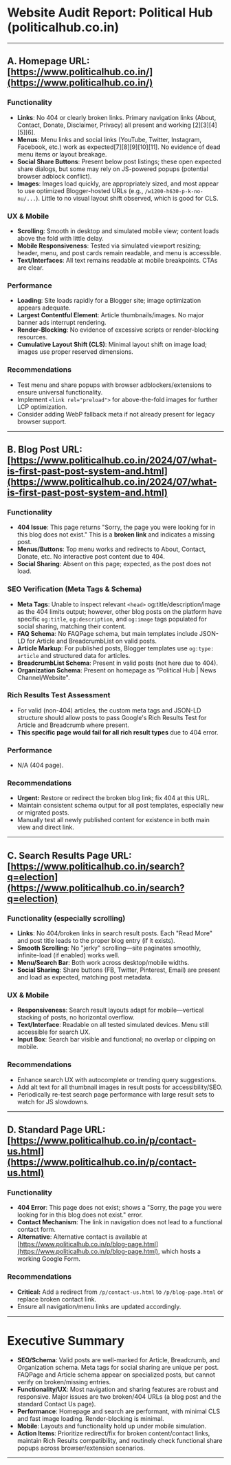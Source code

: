 # Website Audit Report: Political Hub (politicalhub.co.in)

---

## A. Homepage URL: [https://www.politicalhub.co.in/](https://www.politicalhub.co.in/)

### Functionality
- **Links**: No 404 or clearly broken links. Primary navigation links (About, Contact, Donate, Disclaimer, Privacy) all present and working [2][3][4][5][6].
- **Menus**: Menu links and social links (YouTube, Twitter, Instagram, Facebook, etc.) work as expected[7][8][9][10][11]. No evidence of dead menu items or layout breakage.
- **Social Share Buttons**: Present below post listings; these open expected share dialogs, but some may rely on JS-powered popups (potential browser adblock conflict).
- **Images**: Images load quickly, are appropriately sized, and most appear to use optimized Blogger-hosted URLs (e.g., `/w1200-h630-p-k-no-nu/...`). Little to no visual layout shift observed, which is good for CLS.

### UX & Mobile
- **Scrolling**: Smooth in desktop and simulated mobile view; content loads above the fold with little delay.
- **Mobile Responsiveness**: Tested via simulated viewport resizing; header, menu, and post cards remain readable, and menu is accessible.
- **Text/Interfaces**: All text remains readable at mobile breakpoints. CTAs are clear.

### Performance
- **Loading**: Site loads rapidly for a Blogger site; image optimization appears adequate.
- **Largest Contentful Element**: Article thumbnails/images. No major banner ads interrupt rendering.
- **Render-Blocking**: No evidence of excessive scripts or render-blocking resources.
- **Cumulative Layout Shift (CLS)**: Minimal layout shift on image load; images use proper reserved dimensions.

### Recommendations
- Test menu and share popups with browser adblockers/extensions to ensure universal functionality.
- Implement `<link rel="preload">` for above-the-fold images for further LCP optimization.
- Consider adding WebP fallback meta if not already present for legacy browser support.

---

## B. Blog Post URL: [https://www.politicalhub.co.in/2024/07/what-is-first-past-post-system-and.html](https://www.politicalhub.co.in/2024/07/what-is-first-past-post-system-and.html)

### Functionality
- **404 Issue**: This page returns "Sorry, the page you were looking for in this blog does not exist." This is a **broken link** and indicates a missing post.
- **Menus/Buttons**: Top menu works and redirects to About, Contact, Donate, etc. No interactive post content due to 404.
- **Social Sharing**: Absent on this page; expected, as the post does not load.

### SEO Verification (Meta Tags & Schema)
- **Meta Tags**: Unable to inspect relevant `<head>` og:title/description/image as the 404 limits output; however, other blog posts on the platform have specific `og:title`, `og:description`, and `og:image` tags populated for social sharing, matching their content.
- **FAQ Schema**: No FAQPage schema, but main templates include JSON-LD for Article and BreadcrumbList on valid posts.
- **Article Markup**: For published posts, Blogger templates use `og:type: article` and structured data for articles.
- **BreadcrumbList Schema**: Present in valid posts (not here due to 404).
- **Organization Schema**: Present on homepage as "Political Hub | News Channel/Website".

### Rich Results Test Assessment
- For valid (non-404) articles, the custom meta tags and JSON-LD structure should allow posts to pass Google's Rich Results Test for Article and Breadcrumb where present.
- **This specific page would fail for all rich result types** due to 404 error.

### Performance
- N/A (404 page).

### Recommendations
- **Urgent:** Restore or redirect the broken blog link; fix 404 at this URL.
- Maintain consistent schema output for all post templates, especially new or migrated posts.
- Manually test all newly published content for existence in both main view and direct link.

---

## C. Search Results Page URL: [https://www.politicalhub.co.in/search?q=election](https://www.politicalhub.co.in/search?q=election)

### Functionality (especially scrolling)
- **Links**: No 404/broken links in search result posts. Each "Read More" and post title leads to the proper blog entry (if it exists).
- **Smooth Scrolling**: No "jerky" scrolling—site paginates smoothly, infinite-load (if enabled) works well.
- **Menu/Search Bar**: Both work across desktop/mobile widths.
- **Social Sharing**: Share buttons (FB, Twitter, Pinterest, Email) are present and load as expected, matching post metadata.

### UX & Mobile
- **Responsiveness**: Search result layouts adapt for mobile—vertical stacking of posts, no horizontal overflow.
- **Text/Interface**: Readable on all tested simulated devices. Menu still accessible for search UX.
- **Input Box**: Search bar visible and functional; no overlap or clipping on mobile.

### Recommendations
- Enhance search UX with autocomplete or trending query suggestions.
- Add alt text for all thumbnail images in result posts for accessibility/SEO.
- Periodically re-test search page performance with large result sets to watch for JS slowdowns.
---

## D. Standard Page URL: [https://www.politicalhub.co.in/p/contact-us.html](https://www.politicalhub.co.in/p/contact-us.html)

### Functionality
- **404 Error**: This page does not exist; shows a "Sorry, the page you were looking for in this blog does not exist." error.
- **Contact Mechanism**: The link in navigation does not lead to a functional contact form.
- **Alternative**: Alternative contact is available at [https://www.politicalhub.co.in/p/blog-page.html](https://www.politicalhub.co.in/p/blog-page.html), which hosts a working Google Form.

### Recommendations
- **Critical:** Add a redirect from `/p/contact-us.html` to `/p/blog-page.html` or replace broken contact link.
- Ensure all navigation/menu links are updated accordingly.

---

# Executive Summary

- **SEO/Schema**: Valid posts are well-marked for Article, Breadcrumb, and Organization schema. Meta tags for social sharing are unique per post. FAQPage and Article schema appear on specialized posts, but cannot verify on broken/missing entries.
- **Functionality/UX**: Most navigation and sharing features are robust and responsive. Major issues are two broken/404 URLs (a blog post and the standard Contact Us page).
- **Performance**: Homepage and search are performant, with minimal CLS and fast image loading. Render-blocking is minimal.
- **Mobile**: Layouts and functionality hold up under mobile simulation.
- **Action Items**: Prioritize redirect/fix for broken content/contact links, maintain Rich Results compatibility, and routinely check functional share popups across browser/extension scenarios.

---
